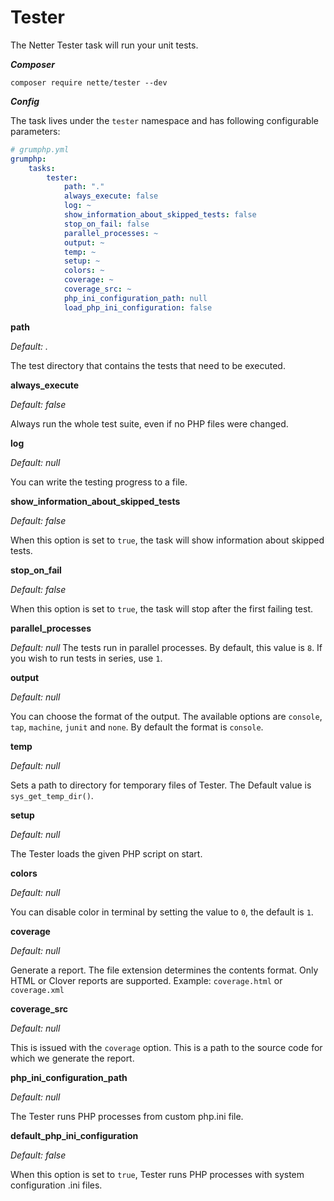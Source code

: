 # Tester

The Netter Tester task will run your unit tests.

***Composer***

```
composer require nette/tester --dev
```

***Config***

The task lives under the `tester` namespace and has following configurable parameters:

```yaml
# grumphp.yml
grumphp:
    tasks:
        tester:
            path: "."
            always_execute: false
            log: ~
            show_information_about_skipped_tests: false
            stop_on_fail: false
            parallel_processes: ~
            output: ~
            temp: ~
            setup: ~
            colors: ~
            coverage: ~
            coverage_src: ~
            php_ini_configuration_path: null
            load_php_ini_configuration: false
```

**path**

*Default: .*

The test directory that contains the tests that need to be executed.

**always_execute**

*Default: false*

Always run the whole test suite, even if no PHP files were changed.

**log**

*Default: null*

You can write the testing progress to a file.

**show_information_about_skipped_tests**

*Default: false*

When this option is set to `true`, the task will show information about skipped tests.

**stop_on_fail**

*Default: false*

When this option is set to `true`, the task will stop after the first failing test.

**parallel_processes**

*Default: null*
The tests run in parallel processes. By default, this value is `8`. If you wish to run tests in series, use `1`.

**output**

*Default: null*

You can choose the format of the output. The available options are `console`, `tap`, `machine`, `junit` and `none`. By default the format is `console`.

**temp**
   
*Default: null*

Sets a path to directory for temporary files of Tester. The Default value is `sys_get_temp_dir()`.

**setup**

*Default: null*

The Tester loads the given PHP script on start.

**colors**

*Default: null*

You can disable color in terminal by setting the value to `0`, the default is `1`.

**coverage**

*Default: null*

Generate a report. The file extension determines the contents format. Only HTML or Clover reports are supported.
Example: `coverage.html` or `coverage.xml`

**coverage_src**

*Default: null*

This is issued with the `coverage` option. This is a path to the source code for which we generate the report.

**php_ini_configuration_path**

*Default: null*

The Tester runs PHP processes from custom php.ini file.

**default_php_ini_configuration**

*Default: false*

When this option is set to `true`, Tester runs PHP processes with system configuration .ini files.
